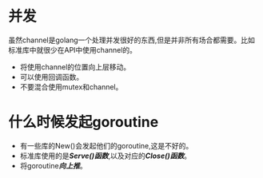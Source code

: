 # 并发

虽然channel是golang一个处理并发很好的东西,但是并非所有场合都需要。比如标准库中就很少在API中使用channel的。
- 将使用channel的位置向上层移动。
- 可以使用回调函数。
- 不要混合使用mutex和channel。

# 什么时候发起goroutine
- 有一些库的New()会发起他们的goroutine,这是不好的。
- 标准库使用的是***Serve()函数***,以及对应的***Close()函数***。
- 将goroutine***向上推***。